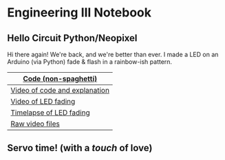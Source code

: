 # Engineering III Notebook

## Hello Circuit Python/Neopixel
Hi there again! We're back, and we're better than ever. I made a LED on an Arduino (via Python) fade & flash in a rainbow-ish pattern.

| [Code (non-spaghetti)](https://github.com/hheisig51/VigilantWaddle/blob/main/Code/9.1.21%20-%20Neopixel.py)  |
|---------------------------|
| [Video of code and explanation](https://www.youtube.com/watch?v=ur3YObRFBiA) |
| [Video of LED fading](https://www.youtube.com/watch?v=qmAAbJh5IMo) |
| [Timelapse of LED fading](https://www.youtube.com/watch?v=fOe3XIUi3Gw) |
| [Raw video files](https://github.com/hheisig51/VigilantWaddle/blob/main/Videos) |

## Servo time! (with a ***touch*** of love)

